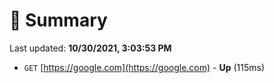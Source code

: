 # 📖 Summary
Last updated: **10/30/2021, 3:03:53 PM**

- `GET` [https://google.com](https://google.com) - **Up** (115ms)
